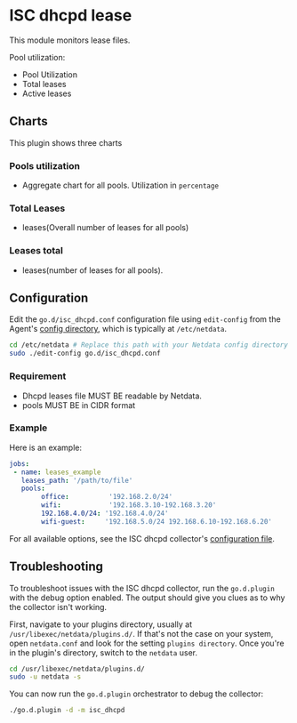 <!--
title: "Monitoring ISC dhcp lease files with Netdata"
custom_edit_url: https://github.com/netdata/go.d.plugin/edit/master/modules/isc_dhcpd/README.md
sidebar_label: "ISC dhcp lease files"
-->

# ISC dhcpd lease

This module monitors lease files.

Pool utilization:

-   Pool Utilization
-   Total leases
-   Active leases

## Charts

This plugin shows three charts

### Pools utilization

-   Aggregate chart for all pools. Utilization in `percentage`

### Total Leases

-   leases(Overall number of leases for all pools)

### Leases total

-   leases(number of leases for all pools).  

## Configuration

Edit the `go.d/isc_dhcpd.conf` configuration file using `edit-config` from the Agent's [config
directory](/docs/step-by-step/step-04.md#find-your-netdataconf-file), which is typically at `/etc/netdata`.

```bash
cd /etc/netdata # Replace this path with your Netdata config directory
sudo ./edit-config go.d/isc_dhcpd.conf
```

### Requirement

-   Dhcpd leases file MUST BE readable by Netdata.
-   pools MUST BE in CIDR format

### Example

Here is an example:

```yaml
jobs:
 - name: leases_example
   leases_path: '/path/to/file'
   pools:
        office:          '192.168.2.0/24'
        wifi:            '192.168.3.10-192.168.3.20'
        192.168.4.0/24: '192.168.4.0/24'                            
        wifi-guest:     '192.168.5.0/24 192.168.6.10-192.168.6.20'  
```

For all available options, see the ISC dhcpd collector's [configuration
file](https://github.com/netdata/go.d.plugin/blob/master/config/go.d/isc_dhcpd.conf).

## Troubleshooting

To troubleshoot issues with the ISC dhcpd collector, run the `go.d.plugin` with the debug option enabled.
The output should give you clues as to why the collector isn't working.

First, navigate to your plugins directory, usually at `/usr/libexec/netdata/plugins.d/`. If that's not the case on your
system, open `netdata.conf` and look for the setting `plugins directory`. Once you're in the plugin's directory, switch
to the `netdata` user.

```bash
cd /usr/libexec/netdata/plugins.d/
sudo -u netdata -s
```

You can now run the `go.d.plugin` orchestrator to debug the collector:

```bash
./go.d.plugin -d -m isc_dhcpd
```
